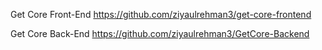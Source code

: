 Get Core Front-End
https://github.com/ziyaulrehman3/get-core-frontend

Get Core Back-End
https://github.com/ziyaulrehman3/GetCore-Backend
